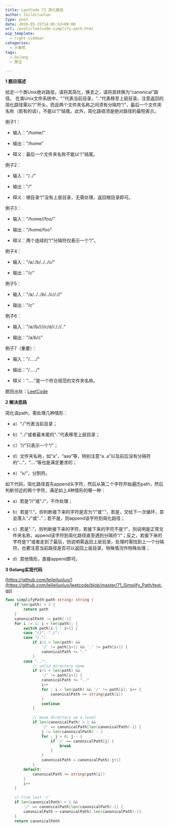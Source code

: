 ```yaml
---
title: LeetCode 71 简化路径
author: leileiluoluo
type: post
date: 2019-05-15T14:05:53+00:00
url: /posts/leetcode-simplify-path.html
wip_template:
  - right-sidebar
categories:
  - 计算机
tags:
  - Golang
  - 算法

---
```

**1 题目描述**
  
给定一个类Unix绝对路径，请将其简化，换言之，请将其转换为“canonical”路径。
在类Unix文件系统中，“.”代表当前目录，“..”代表移至上层目录。注意返回的简化路径需以“/”开头，而且两个文件夹名称之间须有分隔符“/”，最后一个文件夹名称（若有的话），不能以“/”结尾。此外，简化路径须是绝对路径的最短表示。

例子1：

- 输入："/home/"

- 输出："/home"

- 释义：最后一个文件夹名称不能以“/”结尾。

例子2：

- 输入："/../"

- 输出："/"

- 释义：根目录“/”没有上层目录，无需处理，返回根目录即可。

例子3：

- 输入："/home//foo/"

- 输出："/home/foo"

- 释义：两个连续的“/”分隔符仅表示一个“/”。

例子4：

- 输入："/a/./b/../../c/"

- 输出："/c"

例子5：

- 输入："/a/../../b/../c//.//"

- 输出："/c"

例子6：

- 输入："/a//b////c/d//././/.."

- 输出："/a/b/c"

例子7（重要）：

- 输入："/...../"

- 输出："/...../"

- 释义：“.....”是一个符合规范的文件夹名称。

题目出处：[LeetCode](https://leetcode.com/problems/simplify-path/)

**2 解决思路**
  
简化该path，需处理几种情形：
  
- a）“./”代表当前目录；
  
- b）“../”或者最末尾的“..”代表移至上层目录；
  
- c）“//”只表示一个“/”；
  
- d）文件夹名称，如“a”，“aaa”等，特别注意“a..a”以及前后没有分隔符的“...”，“....”等也是满足要求的；
  
- e）“x/”，分割符。

如下代码，简化路径首先append头字符，然后从第二个字符开始遍历path，然后判断邻近的两个字符，满足如上4种情形的哪一种：
  
- a）若是“//”或“./”，不作处理；
  
- b）若是“/.”，则判断接下来的字符是否为“/”或“.”，若是，交给下一次循环，其会落入“./”或“..”；若不是，则append该字符到简化路径；
  
- c）若是“..”，则判断接下来的字符，若接下来的字符不是“/”，则说明是正常文件夹名称，append该字符到简化路径直至遇到分隔符“/”；反之，若接下来的字符是“/”或者走到了最后，则说明需返回上层目录，处理时需找到上一个分隔符，也要注意当前路径是否可以返回上层目录，特殊情况作特殊处理；
  
- d）其他情形，直接append即可。

**3 Golang实现代码**

[https://github.com/leileiluoluo/](https://github.com/leileiluoluo/leetcode/blob/master/71_Simplify_Path/test.go)

```go
func simplifyPath(path string) string {
    if len(path) < 2 {
        return path
    }
    canonicalPath := path[:1]
    for i := 1; i < len(path); {
        switch path[i-1 : i+1] {
        case "//", "./":
        case "/.":
            if i+1 < len(path) &&
                '/' != path[i+1] && '.' != path[i+1] {
                canonicalPath += "."
            }
        case "..":
            // valid directory name
            if i+1 < len(path) &&
                '/' != path[i+1] {
                canonicalPath += ".."
                i++
                for ; i < len(path) && '/' != path[i]; i++ {
                    canonicalPath += string(path[i])
                }
                continue
            }

            // move directory up a level
            if len(canonicalPath) > 1 &&
                '/' == canonicalPath[len(canonicalPath)-1] {
                j := len(canonicalPath) - 2
                for ; j > 0; j-- {
                    if '/' == canonicalPath[j] {
                        break
                    }
                }
                canonicalPath = canonicalPath[:j+1]
            }
        default:
            canonicalPath += string(path[i])
        }
        i++
    }

    // trim last '/'
    if len(canonicalPath) > 1 &&
        '/' == canonicalPath[len(canonicalPath)-1] {
        canonicalPath = canonicalPath[:len(canonicalPath)-1]
    }
    return canonicalPath
```